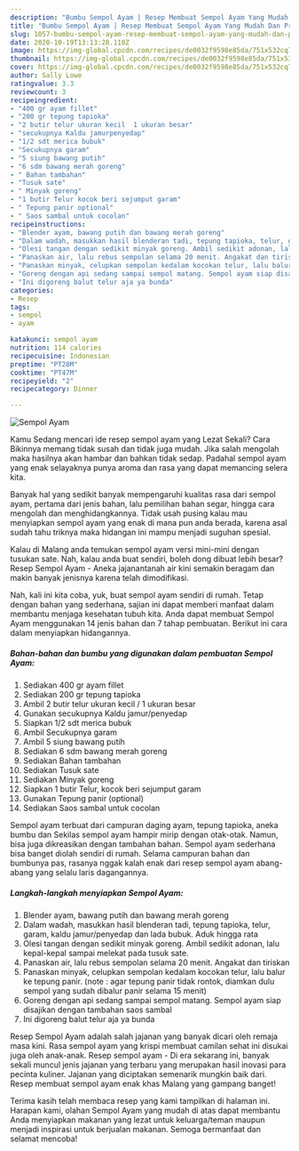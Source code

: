 ```yaml
---
description: "Bumbu Sempol Ayam | Resep Membuat Sempol Ayam Yang Mudah Dan Praktis"
title: "Bumbu Sempol Ayam | Resep Membuat Sempol Ayam Yang Mudah Dan Praktis"
slug: 1057-bumbu-sempol-ayam-resep-membuat-sempol-ayam-yang-mudah-dan-praktis
date: 2020-10-19T13:13:28.110Z
image: https://img-global.cpcdn.com/recipes/de0032f9598e85da/751x532cq70/sempol-ayam-foto-resep-utama.jpg
thumbnail: https://img-global.cpcdn.com/recipes/de0032f9598e85da/751x532cq70/sempol-ayam-foto-resep-utama.jpg
cover: https://img-global.cpcdn.com/recipes/de0032f9598e85da/751x532cq70/sempol-ayam-foto-resep-utama.jpg
author: Sally Lowe
ratingvalue: 3.3
reviewcount: 3
recipeingredient:
- "400 gr ayam fillet"
- "200 gr tepung tapioka"
- "2 butir telur ukuran kecil  1 ukuran besar"
- "secukupnya Kaldu jamurpenyedap"
- "1/2 sdt merica bubuk"
- "Secukupnya garam"
- "5 siung bawang putih"
- "6 sdm bawang merah goreng"
- " Bahan tambahan"
- "Tusuk sate"
- " Minyak goreng"
- "1 butir Telur kocok beri sejumput garam"
- " Tepung panir optional"
- " Saos sambal untuk cocolan"
recipeinstructions:
- "Blender ayam, bawang putih dan bawang merah goreng"
- "Dalam wadah, masukkan hasil blenderan tadi, tepung tapioka, telur, garam, kaldu jamur/penyedap dan lada bubuk. Aduk hingga rata"
- "Olesi tangan dengan sedikit minyak goreng. Ambil sedikit adonan, lalu kepal-kepal sampai melekat pada tusuk sate."
- "Panaskan air, lalu rebus sempolan selama 20 menit. Angakat dan tiriskan"
- "Panaskan minyak, celupkan sempolan kedalam kocokan telur, lalu balur ke tepung panir. (note : agar tepung panir tidak rontok, diamkan dulu sempol yang sudah dibalur panir selama 15 menit)"
- "Goreng dengan api sedang sampai sempol matang. Sempol ayam siap disajikan dengan tambahan saos sambal"
- "Ini digoreng balut telur aja ya bunda"
categories:
- Resep
tags:
- sempol
- ayam

katakunci: sempol ayam 
nutrition: 114 calories
recipecuisine: Indonesian
preptime: "PT28M"
cooktime: "PT47M"
recipeyield: "2"
recipecategory: Dinner

---
```



![Sempol Ayam](https://img-global.cpcdn.com/recipes/de0032f9598e85da/751x532cq70/sempol-ayam-foto-resep-utama.jpg)

Kamu Sedang mencari ide resep sempol ayam yang Lezat Sekali? Cara Bikinnya memang tidak susah dan tidak juga mudah. Jika salah mengolah maka hasilnya akan hambar dan bahkan tidak sedap. Padahal sempol ayam yang enak selayaknya punya aroma dan rasa yang dapat memancing selera kita.

Banyak hal yang sedikit banyak mempengaruhi kualitas rasa dari sempol ayam, pertama dari jenis bahan, lalu pemilihan bahan segar, hingga cara mengolah dan menghidangkannya. Tidak usah pusing kalau mau menyiapkan sempol ayam yang enak di mana pun anda berada, karena asal sudah tahu triknya maka hidangan ini mampu menjadi suguhan spesial.

Kalau di Malang anda temukan sempol ayam versi mini-mini dengan tusukan sate. Nah, kalau anda buat sendiri, boleh dong dibuat lebih besar? Resep Sempol Ayam - Aneka jajanantanah air kini semakin beragam dan makin banyak jenisnya karena telah dimodifikasi.


Nah, kali ini kita coba, yuk, buat sempol ayam sendiri di rumah. Tetap dengan bahan yang sederhana, sajian ini dapat memberi manfaat dalam membantu menjaga kesehatan tubuh kita. Anda dapat membuat Sempol Ayam menggunakan 14 jenis bahan dan 7 tahap pembuatan. Berikut ini cara dalam menyiapkan hidangannya.

<!--inarticleads1-->

##### Bahan-bahan dan bumbu yang digunakan dalam pembuatan Sempol Ayam:

1. Sediakan 400 gr ayam fillet
1. Sediakan 200 gr tepung tapioka
1. Ambil 2 butir telur ukuran kecil / 1 ukuran besar
1. Gunakan secukupnya Kaldu jamur/penyedap
1. Siapkan 1/2 sdt merica bubuk
1. Ambil Secukupnya garam
1. Ambil 5 siung bawang putih
1. Sediakan 6 sdm bawang merah goreng
1. Sediakan  Bahan tambahan
1. Sediakan Tusuk sate
1. Sediakan  Minyak goreng
1. Siapkan 1 butir Telur, kocok beri sejumput garam
1. Gunakan  Tepung panir (optional)
1. Sediakan  Saos sambal untuk cocolan


Sempol ayam terbuat dari campuran daging ayam, tepung tapioka, aneka bumbu dan Sekilas sempol ayam hampir mirip dengan otak-otak. Namun, bisa juga dikreasikan dengan tambahan bahan. Sempol ayam sederhana bisa banget diolah sendiri di rumah. Selama campuran bahan dan bumbunya pas, rasanya nggak kalah enak dari resep sempol ayam abang-abang yang selalu laris dagangannya. 

<!--inarticleads2-->

##### Langkah-langkah menyiapkan Sempol Ayam:

1. Blender ayam, bawang putih dan bawang merah goreng
1. Dalam wadah, masukkan hasil blenderan tadi, tepung tapioka, telur, garam, kaldu jamur/penyedap dan lada bubuk. Aduk hingga rata
1. Olesi tangan dengan sedikit minyak goreng. Ambil sedikit adonan, lalu kepal-kepal sampai melekat pada tusuk sate.
1. Panaskan air, lalu rebus sempolan selama 20 menit. Angakat dan tiriskan
1. Panaskan minyak, celupkan sempolan kedalam kocokan telur, lalu balur ke tepung panir. (note : agar tepung panir tidak rontok, diamkan dulu sempol yang sudah dibalur panir selama 15 menit)
1. Goreng dengan api sedang sampai sempol matang. Sempol ayam siap disajikan dengan tambahan saos sambal
1. Ini digoreng balut telur aja ya bunda


Resep Sempol Ayam adalah salah jajanan yang banyak dicari oleh remaja masa kini. Rasa sempol ayam yang krispi membuat camilan sehat ini disukai juga oleh anak-anak. Resep sempol ayam - Di era sekarang ini, banyak sekali muncul jenis jajanan yang terbaru yang merupakan hasil inovasi para pecinta kuliner. Jajanan yang diciptakan semenarik mungkin baik dari. Resep membuat sempol ayam enak khas Malang yang gampang banget! 

Terima kasih telah membaca resep yang kami tampilkan di halaman ini. Harapan kami, olahan Sempol Ayam yang mudah di atas dapat membantu Anda menyiapkan makanan yang lezat untuk keluarga/teman maupun menjadi inspirasi untuk berjualan makanan. Semoga bermanfaat dan selamat mencoba!
